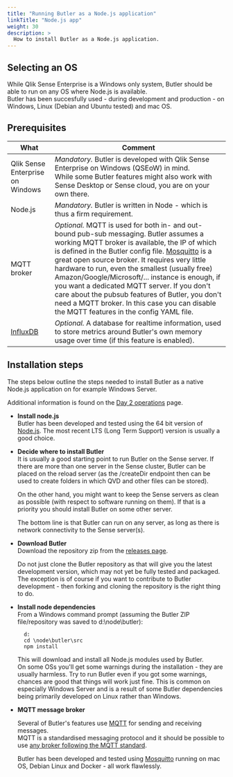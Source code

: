 ```yaml
---
title: "Running Butler as a Node.js application"
linkTitle: "Node.js app"
weight: 30
description: >
  How to install Butler as a Node.js application.
---
```


## Selecting an OS

While Qlik Sense Enterprise is a Windows only system, Butler should be able to run on any OS where Node.js is available.  
Butler has been succesfully used - during development and production - on Windows, Linux (Debian and Ubuntu tested) and mac OS.

## Prerequisites

What | Comment
---- | -------
Qlik Sense Enterprise on Windows | *Mandatory.* Butler is developed with Qlik Sense Enterprise on Windows (QSEoW) in mind. <br>While some Butler features might also work with Sense Desktop or Sense cloud, you are on your own there.
Node.js | *Mandatory.* Butler is written in Node - which is thus a firm requirement.
MQTT broker | *Optional.* MQTT is used for both in- and out-bound pub-sub messaging. Butler assumes a working MQTT broker is available, the IP of which is defined in the Butler config file. [Mosquitto](https://mosquitto.org/) is a great open source broker. It requires very little hardware to run, even the smallest (usually free) Amazon/Google/Microsoft/... instance is enough, if you want a dedicated MQTT server. If you don't care about the pubsub features of Butler, you don't need a MQTT broker. In this case you can disable the MQTT features in the config YAML file.
| [InfluxDB](https://www.influxdata.com/time-series-platform/) | *Optional.* A database for realtime information, used to store metrics around Butler's own memory usage over time (if this feature is enabled). |

## Installation steps

The steps below outline the steps needed to install Butler as a native Node.js application on for example Windows Server.

Additional information is found on the [Day 2 operations](/docs/getting-started/operations/) page.

* **Install node.js**  
    Butler has been developed and tested using the 64 bit version of [Node.js](https://nodejs.org/en/download/). The most recent LTS (Long Term Support) version is usually a good choice.

* **Decide where to install Butler**  
    It is usually a good starting point to run Butler on the Sense server. If there are more than one server in the Sense cluster, Butler can be placed on the reload server (as the /createDir endpoint then can be used to create folders in which QVD and other files can be stored).  

    On the other hand, you might want to keep the Sense servers as clean as possible (with respect to software running on them). If that is a priority you should install Butler on some other server.  

    The bottom line is that Butler can run on any server, as long as there is network connectivity to the Sense server(s).  

* **Download Butler**  
    Download the repository zip from the [releases page](https://github.com/ptarmiganlabs/butler/releases).

    Do not just clone the Butler repository as that will give you the latest development version, which may not yet be fully tested and packaged.  
    The exception is of course if you want to contribute to Butler development - then forking and cloning the repository is the right thing to do.

* **Install node dependencies**  
    From a Windows command prompt (assuming the Butler ZIP file/repository was saved to d:\\node\\butler):  

        d:
        cd \node\butler\src
        npm install  

    This will download and install all Node.js modules used by Butler.  
    On some OSs you'll get some warnings during the installation - they are usually harmless. Try to run Butler even if you got some warnings, chances are good that things will work just fine. This is common on especially Windows Server and is a result of some Butler dependencies being primarily developed on Linux rather than Windows.

* **MQTT message broker**

    Several of Butler's features use [MQTT](https://mqtt.org/) for sending and receiving messages.  
    MQTT is a standardised messaging protocol and it should be possible to use [any broker following the MQTT standard](https://github.com/mqtt/mqtt.org/wiki/software?id=software).  

    Butler has been developed and tested using [Mosquitto](https://mosquitto.org/) running on mac OS, Debian Linux and Docker - all work flawlessly.
